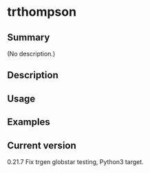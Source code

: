 # trthompson

## Summary

(No description.)

## Description

## Usage

## Examples

## Current version

0.21.7 Fix trgen globstar testing, Python3 target.
